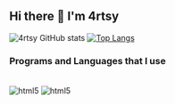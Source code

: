 ## Hi there 👋 I'm 4rtsy

![4rtsy GitHub stats](https://github-readme-stats.vercel.app/api?username=4R7sy&show_icons=true&theme=dracula)
[![Top Langs](https://github-readme-stats.vercel.app/api/top-langs/?username=4R7sy)](https://github.com/anuraghazra/github-readme-stats)

### Programs and Languages that I use

<div style="display: inline_block"><br/>
 <img align="center" alt="html5" src="https://img.shields.io/badge/Unity-100000?style=for-the-badge&logo=unity&logoColor=white" />
 <img align="center" alt="html5" src="https://img.shields.io/badge/C%23-239120?style=for-the-badge&logo=c-sharp&logoColor=white](https://img.shields.io/badge/C%23-239120?style=for-the-badge&logo=c-sharp&logoColor=white"/>
 </div><br/>
